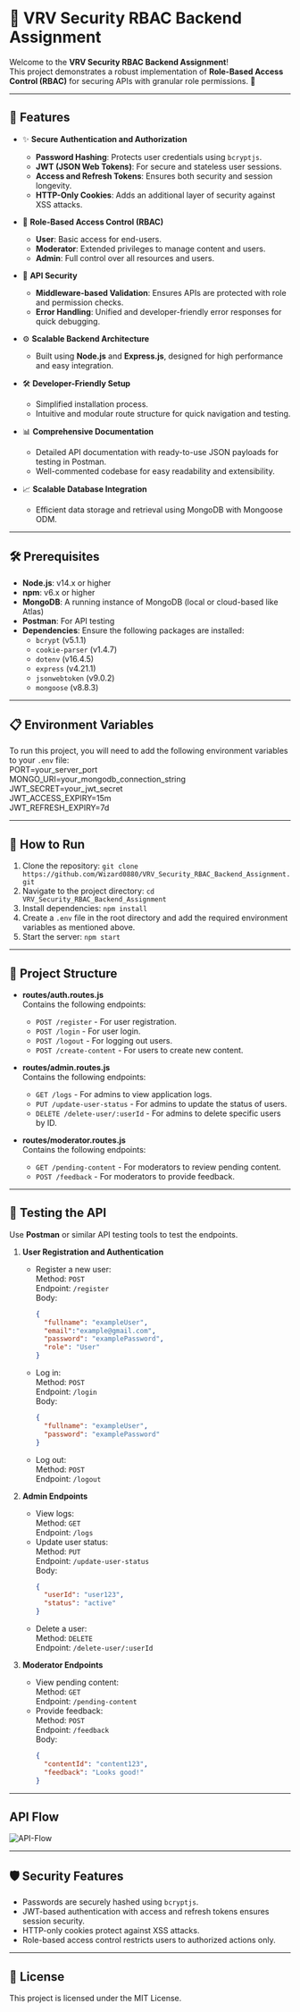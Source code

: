 # 🔐 VRV Security RBAC Backend Assignment  

Welcome to the **VRV Security RBAC Backend Assignment**!  
This project demonstrates a robust implementation of **Role-Based Access Control (RBAC)** for securing APIs with granular role permissions. 🎯  

---

## 🌟 Features  

- ✨ **Secure Authentication and Authorization**  
  - **Password Hashing**: Protects user credentials using `bcryptjs`.  
  - **JWT (JSON Web Tokens)**: For secure and stateless user sessions.  
  - **Access and Refresh Tokens**: Ensures both security and session longevity.  
  - **HTTP-Only Cookies**: Adds an additional layer of security against XSS attacks.  

- 👥 **Role-Based Access Control (RBAC)**  
  - **User**: Basic access for end-users.  
  - **Moderator**: Extended privileges to manage content and users.  
  - **Admin**: Full control over all resources and users.  

- 🔐 **API Security**  
  - **Middleware-based Validation**: Ensures APIs are protected with role and permission checks.  
  - **Error Handling**: Unified and developer-friendly error responses for quick debugging.  

- ⚙️ **Scalable Backend Architecture**  
  - Built using **Node.js** and **Express.js**, designed for high performance and easy integration.  

- 🛠️ **Developer-Friendly Setup**  
  - Simplified installation process.  
  - Intuitive and modular route structure for quick navigation and testing.  

- 📊 **Comprehensive Documentation**  
  - Detailed API documentation with ready-to-use JSON payloads for testing in Postman.  
  - Well-commented codebase for easy readability and extensibility.  

- 📈 **Scalable Database Integration**
  -  Efficient data storage and retrieval using MongoDB with Mongoose ODM.
  
---

## 🛠 Prerequisites  

- **Node.js**: v14.x or higher  
- **npm**: v6.x or higher  
- **MongoDB**: A running instance of MongoDB (local or cloud-based like Atlas)  
- **Postman**: For API testing  
- **Dependencies**: Ensure the following packages are installed:  
  - `bcrypt` (v5.1.1)  
  - `cookie-parser` (v1.4.7)  
  - `dotenv` (v16.4.5)  
  - `express` (v4.21.1)  
  - `jsonwebtoken` (v9.0.2)  
  - `mongoose` (v8.8.3)   

---

## 📋 Environment Variables  

To run this project, you will need to add the following environment variables to your `.env` file:  
PORT=your_server_port  
MONGO_URI=your_mongodb_connection_string  
JWT_SECRET=your_jwt_secret  
JWT_ACCESS_EXPIRY=15m  
JWT_REFRESH_EXPIRY=7d  

---

## 🚀 How to Run  

1. Clone the repository: `git clone https://github.com/Wizard0880/VRV_Security_RBAC_Backend_Assignment.git`  
2. Navigate to the project directory: `cd VRV_Security_RBAC_Backend_Assignment`  
3. Install dependencies: `npm install`  
4. Create a `.env` file in the root directory and add the required environment variables as mentioned above.  
5. Start the server: `npm start`  

---

## 📂 Project Structure  

- **routes/auth.routes.js**  
  Contains the following endpoints:  
  - `POST /register` - For user registration.  
  - `POST /login` - For user login.  
  - `POST /logout` - For logging out users.  
  - `POST /create-content` - For users to create new content.  

- **routes/admin.routes.js**  
  Contains the following endpoints:  
  - `GET /logs` - For admins to view application logs.  
  - `PUT /update-user-status` - For admins to update the status of users.  
  - `DELETE /delete-user/:userId` - For admins to delete specific users by ID.  

- **routes/moderator.routes.js**  
  Contains the following endpoints:  
  - `GET /pending-content` - For moderators to review pending content.  
  - `POST /feedback` - For moderators to provide feedback.  

---

## 🔎 Testing the API  

Use **Postman** or similar API testing tools to test the endpoints.  

1. **User Registration and Authentication**  
   - Register a new user:  
     Method: `POST`  
     Endpoint: `/register`  
     Body:  
     ```json
     {
       "fullname": "exampleUser",
       "email":"example@gmail.com",
       "password": "examplePassword",
       "role": "User"
     }
     ```  
   - Log in:  
     Method: `POST`  
     Endpoint: `/login`  
     Body:  
     ```json
     {
       "fullname": "exampleUser",
       "password": "examplePassword"
     }
     ```  
   - Log out:  
     Method: `POST`  
     Endpoint: `/logout`  

2. **Admin Endpoints**  
   - View logs:  
     Method: `GET`  
     Endpoint: `/logs`  
   - Update user status:  
     Method: `PUT`  
     Endpoint: `/update-user-status`  
     Body:  
     ```json
     {
       "userId": "user123",
       "status": "active"
     }
     ```  
   - Delete a user:  
     Method: `DELETE`  
     Endpoint: `/delete-user/:userId`  

3. **Moderator Endpoints**  
   - View pending content:  
     Method: `GET`  
     Endpoint: `/pending-content`  
   - Provide feedback:  
     Method: `POST`  
     Endpoint: `/feedback`  
     Body:  
     ```json
     {
       "contentId": "content123",
       "feedback": "Looks good!"
     }
     ```  

---

## **API Flow**
![API-Flow](https://github.com/user-attachments/assets/ad38bcf9-85eb-401a-8a5c-ac527b315af6)

---
## 🛡 Security Features  

- Passwords are securely hashed using `bcryptjs`.  
- JWT-based authentication with access and refresh tokens ensures session security.  
- HTTP-only cookies protect against XSS attacks.  
- Role-based access control restricts users to authorized actions only.  

---

## 📜 License  

This project is licensed under the MIT License.  
